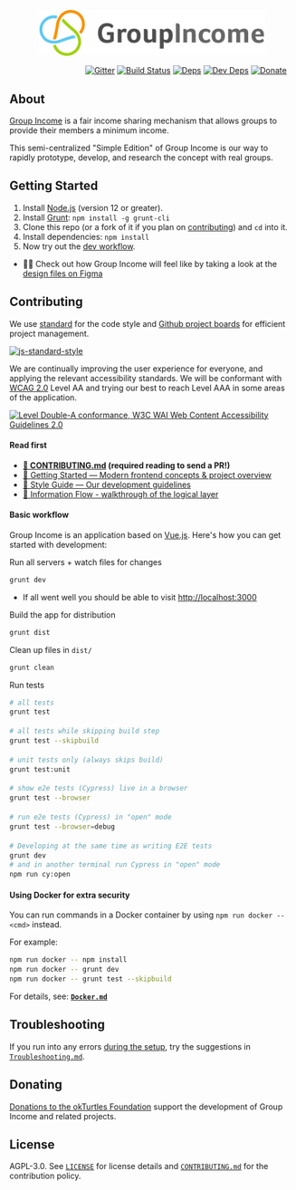 <p align="center"><img width="400px" src="frontend/assets/images/logo-transparent.png" alt="Group Income (Simple Edition)"></p>

&nbsp;&nbsp;&nbsp;&nbsp;&nbsp;&nbsp;&nbsp;&nbsp;&nbsp;&nbsp;&nbsp;&nbsp;&nbsp;&nbsp;&nbsp;&nbsp;
&nbsp;&nbsp;&nbsp;&nbsp;&nbsp;&nbsp;&nbsp;&nbsp;&nbsp;&nbsp;&nbsp;&nbsp;&nbsp;&nbsp;&nbsp;&nbsp;
[![Gitter](https://badges.gitter.im/okTurtles/group-income.svg)](https://gitter.im/okTurtles/group-income) [![Build Status](https://img.shields.io/travis/okTurtles/group-income-simple/master.svg)](https://travis-ci.org/okTurtles/group-income-simple) [![Deps](https://david-dm.org/okTurtles/group-income-simple.svg)](https://david-dm.org/okTurtles/group-income-simple/#info=dependencies) [![Dev Deps](https://david-dm.org/okTurtles/group-income-simple/dev-status.svg)](https://david-dm.org/okTurtles/group-income-simple/#info=devDependencies) [![Donate](https://img.shields.io/badge/donate%20-%3D%E2%9D%A4-blue.svg)](https://okturtles.org/donate/)

## About

[Group Income](https://groupincome.org/) is a fair income sharing mechanism that allows groups to provide their members a minimum income.

This semi-centralized "Simple Edition" of Group Income is our way to rapidly prototype, develop, and research the concept with real groups.

## Getting Started

1. Install [Node.js](https://nodejs.org) (version 12 or greater).
2. Install [Grunt](https://github.com/gruntjs/grunt): `npm install -g grunt-cli`
3. Clone this repo (or a fork of it if you plan on [contributing](#contributing)) and `cd` into it.
4. Install dependencies: `npm install`
5. Now try out the [dev workflow](#basic-workflow).
- 👩‍🎨 Check out how Group Income will feel like by taking a look at the [design files on Figma](https://www.figma.com/file/mxGadAHfkWH6qApebQvcdN/Group-Income-2.0?node-id=1204%3A0)

## Contributing

We use [standard](https://github.com/feross/standard) for the code style and [Github project boards](https://help.github.com/articles/about-project-boards/) for efficient project management.

[![js-standard-style](https://cdn.rawgit.com/feross/standard/master/badge.svg)](https://github.com/feross/standard)

We are continually improving the user experience for everyone, and applying the relevant accessibility standards. We will be conformant with [WCAG 2.0](https://www.w3.org/WAI/standards-guidelines/wcag/) Level AA and trying our best to reach Level AAA in some areas of the application.

<a href="https://www.w3.org/WAI/WCAG2AA-Conformance"
  title="Explanation of WCAG 2.0 Level Double-A Conformance">
  <img height="32" width="88"
    src="https://www.w3.org/WAI/wcag2AA"
    alt="Level Double-A conformance, W3C WAI Web Content Accessibility Guidelines 2.0">
</a>


#### Read first

- __[:book: CONTRIBUTING.md](CONTRIBUTING.md) (required reading to send a PR!)__
- [:book: Getting Started — Modern frontend concepts & project overview](docs/Getting-Started-frontend.md)
- [:book: Style Guide — Our development guidelines](docs/Style-Guide.md)
- [:book: Information Flow - walkthrough of the logical layer](docs/Information-Flow.md)

#### Basic workflow

Group Income is an application based on [Vue.js](https://vuejs.org/). Here's how you can get started with development:

Run all servers + watch files for changes

```bash
grunt dev
```

- If all went well you should be able to visit [http://localhost:3000](http://localhost:3000)

Build the app for distribution

```bash
grunt dist
```

Clean up files in `dist/`

```bash
grunt clean
```

Run tests

```bash
# all tests
grunt test

# all tests while skipping build step
grunt test --skipbuild

# unit tests only (always skips build)
grunt test:unit

# show e2e tests (Cypress) live in a browser
grunt test --browser

# run e2e tests (Cypress) in "open" mode
grunt test --browser=debug

# Developing at the same time as writing E2E tests
grunt dev
# and in another terminal run Cypress in "open" mode
npm run cy:open
```

#### Using Docker for extra security

You can run commands in a Docker container by using `npm run docker -- <cmd>` instead.

For example:

```bash
npm run docker -- npm install
npm run docker -- grunt dev
npm run docker -- grunt test --skipbuild
```

For details, see: **[`Docker.md`](docs/Docker.md)**

## Troubleshooting

If you run into any errors [during the setup](docs/Getting-Started-frontend.md#how-do-i-get-set-up--just-run-the-site), try the suggestions in [`Troubleshooting.md`](docs/Troubleshooting.md).

## Donating

[Donations to the okTurtles Foundation](https://okturtles.org/donate/) support the development of Group Income and related projects.

## License

AGPL-3.0. See [`LICENSE`](LICENSE) for license details and [`CONTRIBUTING.md`](CONTRIBUTING.md) for the contribution policy.
